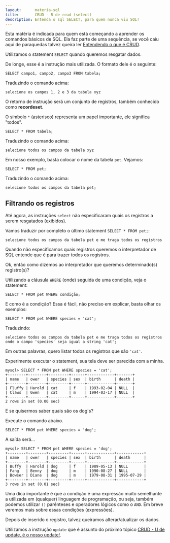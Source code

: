 ```yaml
---
layout:      materia-sql
title:       CRUD - R de read (select)
description: Entenda o sql SELECT, para quem nunca viu SQL!
---
```


Esta matéria é indicada para quem está começando a aprender os comandos básicos de SQL. Ela faz parte de uma sequência, se
você caiu aqui de paraquedas talvez queira ler [Entendendo o que é CRUD](../mysql-crud).

Utilizamos o statement `SELECT` quando queremos resgatar dados.

De longe, esse é a instrução mais utilizada. O formato dele é o seguinte:

    SELECT campo1, campo2, campo3 FROM tabela;

Traduzindo o comando acima: 
    
    selecione os campos 1, 2 e 3 da tabela xyz

O retorno de instrução será um conjunto de registros, também conhecido como __recordeset__.

O símbolo `*` (asterisco) representa um papel importante, ele significa "todos".

    SELECT * FROM tabela;

Traduzindo o comando acima: 

    selecione todos os campos da tabela xyz

Em nosso exemplo, basta colocar o nome da tabela `pet`. Vejamos:

    SELECT * FROM pet;

Traduzindo o comando acima: 

    selecione todos os campos da tabela pet;



Filtrando os registros
---

Até agora, as instruções `select` não especificaram quais os registros a serem resgatados (exibidos).

Vamos traduzir por completo o último statement `SELECT * FROM pet;`:

    selecione todos os campos da tabela pet e me traga todos os registros

Quando não especificamos quais registros queremos o interpretador de SQL entende que é para trazer todos os registros.

Ok, então como dizemos ao interpretador que queremos determinado(s) registro(s)?

Utilizando a cláusula `WHERE` (onde) seguida de uma condição, veja o statement:

    SELECT * FROM pet WHERE condição;

E como é a condição? Essa é fácil, não preciso em explicar, basta olhar os exemplos:

    SELECT * FROM pet WHERE species = 'cat';

Traduzindo:

    selecione todos os campos da tabela pet e me traga todos os registros onde o campo 'species' seja igual a string 'cat';

Em outras palavras, quero listar todos os registros que são `'cat'`.

Experimente executar o statement, sua tela deve ser parecida com a minha.

    mysql> SELECT * FROM pet WHERE species = 'cat';
    +--------+--------+---------+------+------------+-------+
    | name   | ower   | species | sex  | birth      | death |
    +--------+--------+---------+------+------------+-------+
    | Fluffy | Harold | cat     | f    | 1993-02-04 | NULL  |
    | Claws  | Gwen   | cat     | m    | 1994-03-17 | NULL  |
    +--------+--------+---------+------+------------+-------+
    2 rows in set (0.00 sec)


E se quisermos  saber quais são os dog's?

Execute o comando abaixo.

    SELECT * FROM pet WHERE species = 'dog';

A saída será...

    mysql> SELECT * FROM pet WHERE species = 'dog';
    +--------+--------+---------+------+------------+------------+
    | name   | ower   | species | sex  | birth      | death      |
    +--------+--------+---------+------+------------+------------+
    | Buffy  | Harold | dog     | f    | 1989-05-13 | NULL       |
    | Fang   | Benny  | dog     | m    | 1990-08-27 | NULL       |
    | Bowser | Diane  | dog     | m    | 1979-08-31 | 1995-07-29 |
    +--------+--------+---------+------+------------+------------+
    3 rows in set (0.01 sec)


Uma dica importante é que a condição é uma expressão muito semelhante a utilizada em (qualquer) linguagem de programação,
ou seja, também podemos utilizar `()` parênteses e operadores lógicos como o `AND`. Em breve veremos mais sobre essas
condições (expressões).

Depois de inserido o registro, talvez queiramos alterar/atualizar os dados.

Utilizamos a instrução `update` que é assunto do próximo tópico [CRUD - U de update, é  o nosso update!](../mysql-crud-update/).
